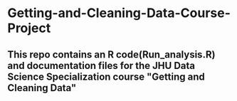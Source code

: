 # Getting-and-Cleaning-Data-Course-Project
## This repo contains an R code(Run_analysis.R) and documentation files for the JHU Data Science Specialization course "Getting and Cleaning Data"

